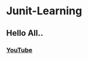 # Junit-Learning

## Hello All..
### [YouTube](https://www.youtube.com/channel/UCWnMX1pam6Vncf5hnrbKPzw)
